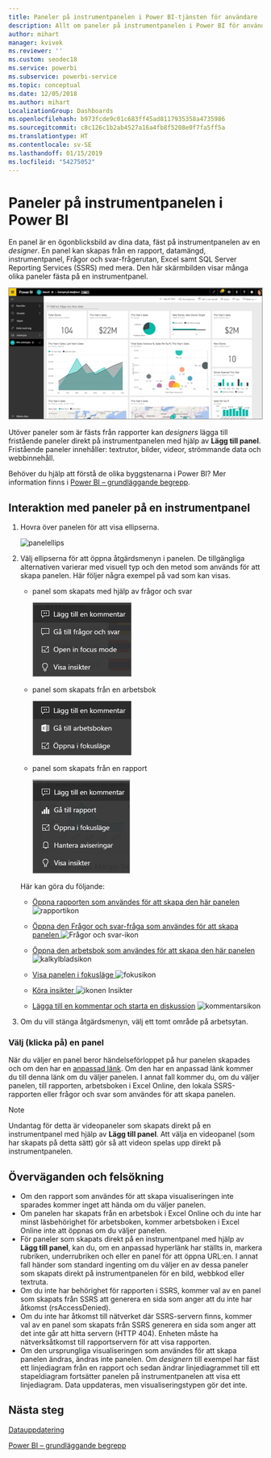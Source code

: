 ```yaml
---
title: Paneler på instrumentpanelen i Power BI-tjänsten för användare
description: Allt om paneler på instrumentpanelen i Power BI för användare. Detta inkluderar paneler som skapas från SQL Server Reporting Services (SSRS).
author: mihart
manager: kvivek
ms.reviewer: ''
ms.custom: seodec18
ms.service: powerbi
ms.subservice: powerbi-service
ms.topic: conceptual
ms.date: 12/05/2018
ms.author: mihart
LocalizationGroup: Dashboards
ms.openlocfilehash: b973fcde9c01c683ff45ad8117935358a4735986
ms.sourcegitcommit: c8c126c1b2ab4527a16a4fb8f5208e0f7fa5ff5a
ms.translationtype: HT
ms.contentlocale: sv-SE
ms.lasthandoff: 01/15/2019
ms.locfileid: "54275052"
---
```

# <a name="dashboard-tiles-in-power-bi"></a>Paneler på instrumentpanelen i Power BI
En panel är en ögonblicksbild av dina data, fäst på instrumentpanelen av en *designer*. En panel kan skapas från en rapport, datamängd, instrumentpanel, Frågor och svar-frågerutan, Excel samt SQL Server Reporting Services (SSRS) med mera.  Den här skärmbilden visar många olika paneler fästa på en instrumentpanel.

![Power BI-instrumentpanel](./media/end-user-tiles/power-bi-dashboard.png)


Utöver paneler som är fästs från rapporter kan *designers* lägga till fristående paneler direkt på instrumentpanelen med hjälp av **Lägg till panel**. Fristående paneler innehåller: textrutor, bilder, videor, strömmande data och webbinnehåll.

Behöver du hjälp att förstå de olika byggstenarna i Power BI?  Mer information finns i [Power BI – grundläggande begrepp](end-user-basic-concepts.md).


## <a name="interacting-with-tiles-on-a-dashboard"></a>Interaktion med paneler på en instrumentpanel

1. Hovra över panelen för att visa ellipserna.
   
    ![panelellips](./media/end-user-tiles/ellipses_new.png)
2. Välj ellipserna för att öppna åtgärdsmenyn i panelen. De tillgängliga alternativen varierar med visuell typ och den metod som används för att skapa panelen. Här följer några exempel på vad som kan visas.

    - panel som skapats med hjälp av frågor och svar
   
        ![ellipsikon](./media/end-user-tiles/power-bi-menu1.png)

    - panel som skapats från en arbetsbok
   
        ![ellipsikon](./media/end-user-tiles/power-bi-menu2.png)

    - panel som skapats från en rapport
   
        ![ellipsikon](./media/end-user-tiles/power-bi-menu3.png)
   
    Här kan göra du följande:
   
   * [Öppna rapporten som användes för att skapa den här panelen ](end-user-reports.md) ![rapportikon](./media/end-user-tiles/chart-icon.jpg)  
   
   * [Öppna den Frågor och svar-fråga som användes för att skapa panelen ](end-user-reports.md) ![Frågor och svar-ikon](./media/end-user-tiles/qna-icon.png)  
   

   * [Öppna den arbetsbok som användes för att skapa den här panelen ](end-user-reports.md) ![kalkylbladsikon](./media/end-user-tiles/power-bi-open-worksheet.png)  
    * [Visa panelen i fokusläge ](end-user-focus.md) ![fokusikon](./media/end-user-tiles/fullscreen-icon.jpg)  
     * [Köra insikter ](end-user-insights.md) ![ikonen Insikter](./media/end-user-tiles/power-bi-insights.png)
    * [Lägga till en kommentar och starta en diskussion](end-user-comment.md)  ![kommentarsikon](./media/end-user-tiles/comment-icons.png)

3. Om du vill stänga åtgärdsmenyn, välj ett tomt område på arbetsytan.

### <a name="select-click-a-tile"></a>Välj (klicka på) en panel
När du väljer en panel beror händelseförloppet på hur panelen skapades och om den har en [anpassad länk](../service-dashboard-edit-tile.md). Om den har en anpassad länk kommer du till denna länk om du väljer panelen. I annat fall kommer du, om du väljer panelen, till rapporten, arbetsboken i Excel Online, den lokala SSRS-rapporten eller frågor och svar som användes för att skapa panelen.

> [!NOTE]
> Undantag för detta är videopaneler som skapats direkt på en instrumentpanel med hjälp av **Lägg till panel**. Att välja en videopanel (som har skapats på detta sätt) gör så att videon spelas upp direkt på instrumentpanelen.   
> 
> 

## <a name="considerations-and-troubleshooting"></a>Överväganden och felsökning
* Om den rapport som användes för att skapa visualiseringen inte sparades kommer inget att hända om du väljer panelen.
* Om panelen har skapats från en arbetsbok i Excel Online och du inte har minst läsbehörighet för arbetsboken, kommer arbetsboken i Excel Online inte att öppnas om du väljer panelen.
* För paneler som skapats direkt på en instrumentpanel med hjälp av **Lägg till panel**, kan du, om en anpassad hyperlänk har ställts in, markera rubriken, underrubriken och eller en panel för att öppna URL:en.  I annat fall händer som standard ingenting om du väljer en av dessa paneler som skapats direkt på instrumentpanelen för en bild, webbkod eller textruta.
* Om du inte har behörighet för rapporten i SSRS, kommer val av en panel som skapats från SSRS att generera en sida som anger att du inte har åtkomst (rsAccessDenied).
* Om du inte har åtkomst till nätverket där SSRS-servern finns, kommer val av en panel som skapats från SSRS generera en sida som anger att det inte går att hitta servern (HTTP 404). Enheten måste ha nätverksåtkomst till rapportservern för att visa rapporten.
* Om den ursprungliga visualiseringen som användes för att skapa panelen ändras, ändras inte panelen.  Om *designern* till exempel har fäst ett linjediagram från en rapport och sedan ändrar linjediagrammet till ett stapeldiagram fortsätter panelen på instrumentpanelen att visa ett linjediagram. Data uppdateras, men visualiseringstypen gör det inte.

## <a name="next-steps"></a>Nästa steg
[Datauppdatering](../refresh-data.md)

[Power BI – grundläggande begrepp](end-user-basic-concepts.md)
